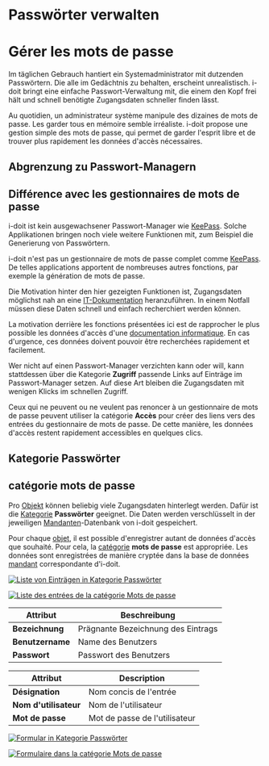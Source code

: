 <!-- TRANSLATED by md-translate -->
# Passwörter verwalten

# Gérer les mots de passe

Im täglichen Gebrauch hantiert ein Systemadministrator mit dutzenden Passwörtern. Die alle im Gedächtnis zu behalten, erscheint unrealistisch. i-doit bringt eine einfache Passwort-Verwaltung mit, die einem den Kopf frei hält und schnell benötigte Zugangsdaten schneller finden lässt.

Au quotidien, un administrateur système manipule des dizaines de mots de passe. Les garder tous en mémoire semble irréaliste. i-doit propose une gestion simple des mots de passe, qui permet de garder l'esprit libre et de trouver plus rapidement les données d'accès nécessaires.

## Abgrenzung zu Passwort-Managern

## Différence avec les gestionnaires de mots de passe

i-doit ist kein ausgewachsener Passwort-Manager wie [KeePass](https://de.wikipedia.org/wiki/KeePass). Solche Applikationen bringen noch viele weitere Funktionen mit, zum Beispiel die Generierung von Passwörtern.

i-doit n'est pas un gestionnaire de mots de passe complet comme [KeePass](https://de.wikipedia.org/wiki/KeePass). De telles applications apportent de nombreuses autres fonctions, par exemple la génération de mots de passe.

Die Motivation hinter den hier gezeigten Funktionen ist, Zugangsdaten möglichst nah an eine [IT-Dokumentation](../glossar.md) heranzuführen. In einem Notfall müssen diese Daten schnell und einfach recherchiert werden können.

La motivation derrière les fonctions présentées ici est de rapprocher le plus possible les données d'accès d'une [documentation informatique](../glossaire.md). En cas d'urgence, ces données doivent pouvoir être recherchées rapidement et facilement.

Wer nicht auf einen Passwort-Manager verzichten kann oder will, kann stattdessen über die Kategorie **Zugriff** passende Links auf Einträge im Passwort-Manager setzen. Auf diese Art bleiben die Zugangsdaten mit wenigen Klicks im schnellen Zugriff.

Ceux qui ne peuvent ou ne veulent pas renoncer à un gestionnaire de mots de passe peuvent utiliser la catégorie **Accès** pour créer des liens vers des entrées du gestionnaire de mots de passe. De cette manière, les données d'accès restent rapidement accessibles en quelques clics.

## Kategorie **Passwörter**

## catégorie **mots de passe**

Pro [Objekt](../grundlagen/struktur-it-dokumentation.md) können beliebig viele Zugangsdaten hinterlegt werden. Dafür ist die [Kategorie](../grundlagen/struktur-it-dokumentation.md) **Passwörter** geeignet. Die Daten werden verschlüsselt in der jeweiligen [Mandanten](../administration/mandantenfaehigkeit.md)-Datenbank von i-doit gespeichert.

Pour chaque [objet](../grundlagen/struktur-it-dokumentation.md), il est possible d'enregistrer autant de données d'accès que souhaité. Pour cela, la [catégorie](../grundlagen/struktur-it-dokumentation.md) **mots de passe** est appropriée. Les données sont enregistrées de manière cryptée dans la base de données [mandant](../administration/mandantenfaehigkeit.md) correspondante d'i-doit.

[![Liste von Einträgen in Kategorie Passwörter](../assets/images/de/anwendungsfaelle/passwoerter-verwalten/1-pv.png)](../assets/images/de/anwendungsfaelle/passwoerter-verwalten/1-pv.png)

[ ![Liste des entrées de la catégorie Mots de passe](../assets/images/fr/applicationsfaelle/passwoerter-verwalten/1-pv.png)](../assets/images/fr/applicationsfaelle/passwoerter-verwalten/1-pv.png)

| Attribut | Beschreibung |
| --- | --- |
| **Bezeichnung** | Prägnante Bezeichnung des Eintrags |
| **Benutzername** | Name des Benutzers |
| **Passwort** | Passwort des Benutzers |

| Attribut | Description |
| --- | --- |
| **Désignation** | Nom concis de l'entrée |
| **Nom d'utilisateur** | Nom de l'utilisateur |
| **Mot de passe** | Mot de passe de l'utilisateur |

[![Formular in Kategorie Passwörter](../assets/images/de/anwendungsfaelle/passwoerter-verwalten/2-pv.png)](../assets/images/de/anwendungsfaelle/passwoerter-verwalten/2-pv.png)

[ ![Formulaire dans la catégorie Mots de passe](../assets/images/fr/applicationfaelle/passwoerter-verwalten/2-pv.png)](../assets/images/fr/applicationfaelle/passwoerter-verwalten/2-pv.png)